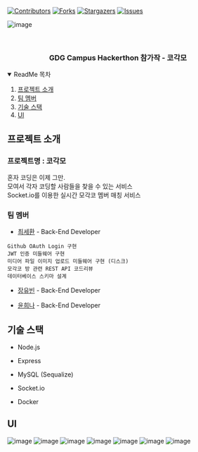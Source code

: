 <!-- PROJECT SHIELDS -->
<!--
*** I'm using markdown "reference style" links for readability.
*** Reference links are enclosed in brackets [ ] instead of parentheses ( ).
*** See the bottom of this document for the declaration of the reference variables
*** for contributors-url, forks-url, etc. This is an optional, concise syntax you may use.
*** https://www.markdownguide.org/basic-syntax/#reference-style-links
-->
[![Contributors][contributors-shield]][contributors-url]
[![Forks][forks-shield]][forks-url]
[![Stargazers][stars-shield]][stars-url]
[![Issues][issues-shield]][issues-url]


![image](https://user-images.githubusercontent.com/64149514/125195203-aa485580-e28f-11eb-82ca-8061d1aa6ef4.png)

<!-- PROJECT LOGO -->
<br />
<p align="center">
  <h3 align="center">GDG Campus Hackerthon 참가작 - 코각모 </h3>
  </p>
</p>

<!-- TABLE OF CONTENTS -->
<details open="open">
  <summary>ReadMe 목차 </summary>
  <ol>
    <li>
      <a href="#project-introduce">프로젝트 소개 </a>
    </li>
    <li>
      <a href="#team-member">팀 멤버 </a>
    </li>
    <li>
      <a href="#tech-stack">기술 스택 </a>
    </li>
    <li>
      <a href="#ui">UI </a>
    </li>
  </ol>
</details>



<!-- ABOUT THE PROJECT -->
## 프로젝트 소개

### 프로젝트명 : 코각모

혼자 코딩은 이제 그만.  
모여서 각자 코딩할 사람들을 찾을 수 있는 서비스  
Socket.io를 이용한 실시간 모각코 멤버 매칭 서비스  


### 팀 멤버

* [최세환](https://github.com/Mactto) - Back-End Developer

```
Github OAuth Login 구현  
JWT 인증 미들웨어 구현  
미디어 파일 이미지 업로드 미들웨어 구현 (디스크)  
모각코 방 관련 REST API 코드리뷰  
데이터베이스 스키마 설계  
```

* [장유빈](https://github.com/yubin-j) - Back-End Developer

* [윤희나](https://github.com/hee-naa) - Back-End Developer



<!-- GETTING STARTED -->
## 기술 스택

* Node.js

* Express

* MySQL (Sequalize)

* Socket.io

* Docker


## UI

![image](https://user-images.githubusercontent.com/64149514/125205304-8fd8a100-e2bc-11eb-86c8-14376233e427.png)
![image](https://user-images.githubusercontent.com/64149514/125205310-949d5500-e2bc-11eb-8edc-aa6a07db601e.png)
![image](https://user-images.githubusercontent.com/64149514/125205322-9bc46300-e2bc-11eb-932f-1e406845f174.png)
![image](https://user-images.githubusercontent.com/64149514/125205328-9f57ea00-e2bc-11eb-8d88-99ebbdc006b0.png)
![image](https://user-images.githubusercontent.com/64149514/125205334-a67ef800-e2bc-11eb-81f8-3edfb82589c7.png)
![image](https://user-images.githubusercontent.com/64149514/125205337-aa127f00-e2bc-11eb-8183-9338e3065556.png)
![image](https://user-images.githubusercontent.com/64149514/125205344-ada60600-e2bc-11eb-97dd-df5e3fb247c1.png)



<!-- MARKDOWN LINKS & IMAGES -->
<!-- https://www.markdownguide.org/basic-syntax/#reference-style-links -->
[contributors-shield]: https://img.shields.io/github/contributors/GDG-Team7/Back-End.svg?style=for-the-badge
[contributors-url]: https://github.com/GDG-Team7/Back-End/graphs/contributors
[forks-shield]: https://img.shields.io/github/forks/GDG-Team7/Back-End.svg?style=for-the-badge
[forks-url]: https://github.com/GDG-Team7/Back-End/network/members
[stars-shield]: https://img.shields.io/github/stars/GDG-Team7/Back-End.svg?style=for-the-badge
[stars-url]: https://github.com/othneildrew/Best-README-Template/stargazers
[issues-shield]: https://img.shields.io/github/issues/GDG-Team7/Back-End.svg?style=for-the-badge
[issues-url]: https://github.com/othneildrew/Best-README-Template/issues
[product-screenshot]: images/screenshot.png
